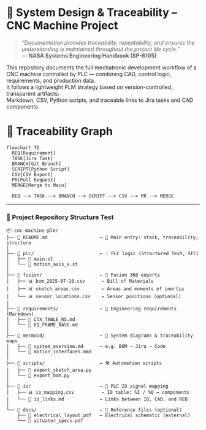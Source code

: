 # 🧠 System Design & Traceability – CNC Machine Project

> *“Documentation provides traceability, repeatability, and ensures the understanding is maintained throughout the project life cycle.”*  
> — **NASA Systems Engineering Handbook (SP-6105)**

This repository documents the full mechatronic development workflow of a CNC machine controlled by PLC — combining CAD, control logic, requirements, and production data.  
It follows a lightweight PLM strategy based on version-controlled, transparent artifacts:  
Markdown, CSV, Python scripts, and traceable links to Jira tasks and CAD components.



# 📌 Traceability Graph

```mermaid
flowchart TD
  REQ[Requirement]
  TASK[Jira Task]
  BRANCH[Git Branch]
  SCRIPT[Python Script]
  CSV[CSV Export]
  PR[Pull Request]
  MERGE[Merge to Main]

  REQ --> TASK --> BRANCH --> SCRIPT --> CSV --> PR --> MERGE
```

---

### 📁 Project Repository Structure Test

```
📦 cnc-machine-plm/
├── 📘 README.md                   ← 🧭 Main entry: stack, traceability, structure
│
├── 📁 plc/                        ← 💡 PLC logic (Structured Text, SFC)
│   ├── 📝 main.st
│   └── 📝 motion_axis_x.st
│
├── 📁 fusion/                     ← 📐 Fusion 360 exports
│   ├── 📊 bom_2025-07-10.csv      ← Bill of Materials
│   ├── 📊 sketch_areas.csv        ← Areas and moments of inertia
│   └── 📊 sensor_locations.csv    ← Sensor positions (optional)
│
├── 📁 requirements/               ← 📑 Engineering requirements (Markdown)
│   ├── 📄 CTX_TABLE_R5.md
│   └── 📄 EQ_FRAME_BASE.md
│
├── 📁 mermaid/                    ← 🧠 System diagrams & traceability maps
│   ├── 📄 system_overview.md      ← e.g. BOM → Jira → Code
│   └── 📄 motion_interfaces.mmd
│
├── 📁 scripts/                    ← 🛠 Automation scripts
│   ├── 🐍 export_sketch_area.py
│   └── 🐍 export_bom.py
│
├── 📁 io/                         ← 🔌 PLC IO signal mapping
│   ├── 📊 io_mapping.csv          ← IO table: %I / %Q ↔ components
│   └── 📄 io_links.md             ← Links between IO, CAD, and REQ
│
└── 📁 docs/                       ← 📎 Reference files (optional)
    ├── 📄 electrical_layout.pdf   ← Electrical schematic (external)
    └── 📄 actuator_specs.pdf
```

